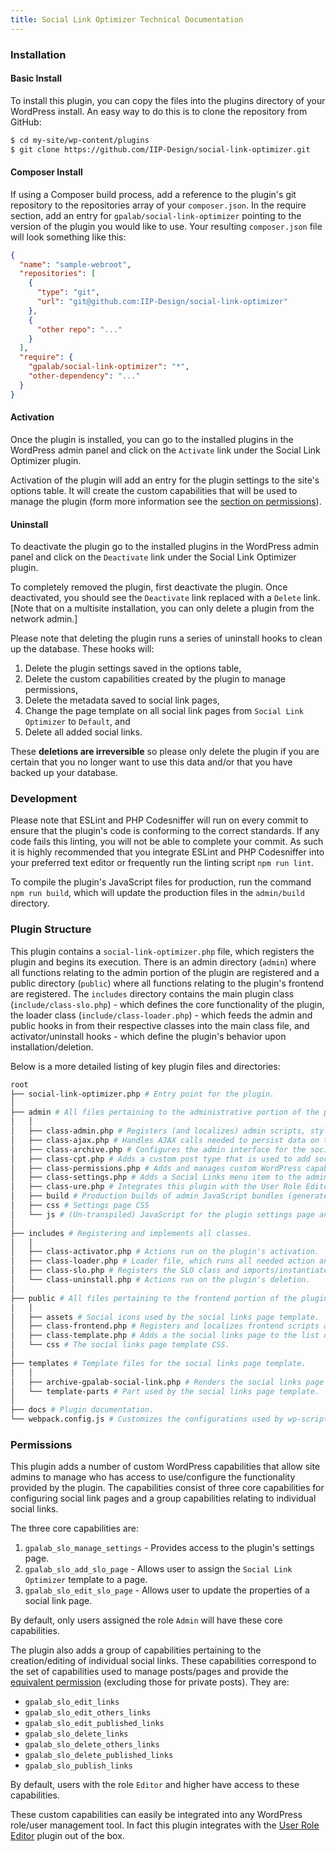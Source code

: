```yaml
---
title: Social Link Optimizer Technical Documentation
---
```


### Installation

#### Basic Install

To install this plugin, you can copy the files into the plugins directory of your WordPress install. An easy way to do this is to clone the repository from GitHub:

```bash
$ cd my-site/wp-content/plugins
$ git clone https://github.com/IIP-Design/social-link-optimizer.git
```

#### Composer Install

If using a Composer build process, add a reference to the plugin's git repository to the repositories array of your `composer.json`. In the require section, add an entry for `gpalab/social-link-optimizer` pointing to the version of the plugin you would like to use. Your resulting `composer.json` file will look something like this:

```json
{
  "name": "sample-webroot",
  "repositories": [
    {
      "type": "git",
      "url": "git@github.com:IIP-Design/social-link-optimizer"
    },
    {
      "other repo": "..."
    }
  ],
  "require": {
    "gpalab/social-link-optimizer": "*",
    "other-dependency": "..."
  }
}
```

#### Activation

Once the plugin is installed, you can go to the installed plugins in the WordPress admin panel and click on the `Activate` link under the Social Link Optimizer plugin.

Activation of the plugin will add an entry for the plugin settings to the site's options table. It will create the custom capabilities that will be used to manage the plugin (form more information see the [section on permissions](#permissions)).

#### Uninstall

To deactivate the plugin go to the installed plugins in the WordPress admin panel and click on the `Deactivate` link under the Social Link Optimizer plugin.

To completely removed the plugin, first deactivate the plugin. Once deactivated, you should see the `Deactivate` link replaced with a `Delete` link. [Note that on a multisite installation, you can only delete a plugin from the network admin.]

Please note that deleting the plugin runs a series of uninstall hooks to clean up the database. These hooks will:

1. Delete the plugin settings saved in the options table,
1. Delete the custom capabilities created by the plugin to manage permissions,
1. Delete the metadata saved to social link pages,
1. Change the page template on all social link pages from `Social Link Optimizer` to `Default`, and
1. Delete all added social links.

These **deletions are irreversible** so please only delete the plugin if you are certain that you no longer want to use this data and/or that you have backed up your database.

### Development

Please note that ESLint and PHP Codesniffer will run on every commit to ensure that the plugin's code is conforming to the correct standards. If any code fails this linting, you will not be able to complete your commit. As such it is highly recommended that you integrate ESLint and PHP Codesniffer into your preferred text editor or frequently run the linting script `npm run lint`.

To compile the plugin's JavaScript files for production, run the command `npm run build`, which will update the production files in the `admin/build` directory.

### Plugin Structure

This plugin contains a `social-link-optimizer.php` file, which registers the plugin and begins its execution. There is an admin directory (`admin`) where all functions relating to the admin portion of the plugin are registered and a public directory (`public`) where all functions relating to the plugin's frontend are registered. The `includes` directory contains the main plugin class (`include/class-slo.php`) - which defines the core functionality of the plugin, the loader class (`include/class-loader.php`) - which feeds the admin and public hooks in from their respective classes into the main class file, and activator/uninstall hooks - which define the plugin's behavior upon installation/deletion.

Below is a more detailed listing of key plugin files and directories:

```bash
root
├── social-link-optimizer.php # Entry point for the plugin.
│
├── admin # All files pertaining to the administrative portion of the plugin.
│   │
│   ├── class-admin.php # Registers (and localizes) admin scripts, styles, and post metadata.
│   ├── class-ajax.php # Handles AJAX calls needed to persist data on the server.
│   ├── class-archive.php # Configures the admin interface for the social links page template.
│   ├── class-cpt.php # Adds a custom post type that is used to add social link data.
│   ├── class-permissions.php # Adds and manages custom WordPress capabilities used by the plugin.
│   ├── class-settings.php # Adds a Social Links menu item to the administrative panel.
│   ├── class-ure.php # Integrates this plugin with the User Role Editor plugin.
│   ├── build # Production builds of admin JavaScript bundles (generated by running `npm run build`)
│   ├── css # Settings page CSS
│   └── js # (Un-transpiled) JavaScript for the plugin settings page and
│
├── includes # Registering and implements all classes.
│   │
│   ├── class-activator.php # Actions run on the plugin's activation.
│   ├── class-loader.php # Loader file, which runs all needed action and filter hooks.
│   ├── class-slo.php # Registers the SLO class and imports/instantiates all the plugin's classes.
│   └── class-uninstall.php # Actions run on the plugin's deletion.
│
├── public # All files pertaining to the frontend portion of the plugin.
│   │
│   ├── assets # Social icons used by the social links page template.
│   ├── class-frontend.php # Registers and localizes frontend scripts and styles.
│   ├── class-template.php # Adds a the social links page to the list of page template options.
│   └── css # The social links page template CSS.
│
├── templates # Template files for the social links page template.
│   │
│   ├── archive-gpalab-social-link.php # Renders the social links page template.
│   └── template-parts # Part used by the social links page template.
│
├── docs # Plugin documentation.
└── webpack.config.js # Customizes the configurations used by wp-scripts to build the production JS bundles.
```

### Permissions

This plugin adds a number of custom WordPress capabilities that allow site admins to manage who has access to use/configure the functionality provided by the plugin. The capabilities consist of three core capabilities for configuring social link pages and a group capabilities relating to individual social links.

The three core capabilities are:

1. `gpalab_slo_manage_settings` - Provides access to the plugin's settings page.
1. `gpalab_slo_add_slo_page` - Allows user to assign the `Social Link Optimizer` template to a page.
1. `gpalab_slo_edit_slo_page` - Allows user to update the properties of a social link page.

By default, only users assigned the role `Admin` will have these core capabilities.

The plugin also adds a group of capabilities pertaining to the creation/editing of individual social links. These capabilities correspond to the set of capabilities used to manage posts/pages and provide the [equivalent permission](https://developer.wordpress.org/reference/functions/get_post_type_capabilities/) (excluding those for private posts). They are:

- `gpalab_slo_edit_links`
- `gpalab_slo_edit_others_links`
- `gpalab_slo_edit_published_links`
- `gpalab_slo_delete_links`
- `gpalab_slo_delete_others_links`
- `gpalab_slo_delete_published_links`
- `gpalab_slo_publish_links`

By default, users with the role `Editor` and higher have access to these capabilities.

These custom capabilities can easily be integrated into any WordPress role/user management tool. In fact this plugin integrates with the [User Role Editor](https://wordpress.org/plugins/user-role-editor/) plugin out of the box.
